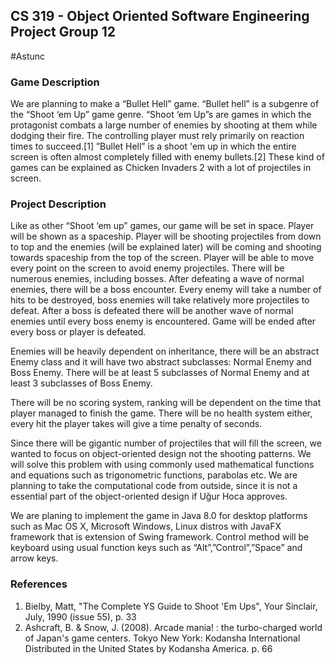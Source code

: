 ## CS 319 - Object Oriented Software Engineering Project Group 12
#Astunc

### Game Description
We are planning to make a “Bullet Hell” game. “Bullet hell” is a subgenre of the “Shoot ‘em Up” game genre. “Shoot ‘em Up”s are games in which the protagonist combats a large number of enemies by shooting at them while dodging their fire. The controlling player must rely primarily on reaction times to succeed.[1] ”Bullet Hell” is a shoot 'em up in which the entire screen is often almost completely filled with enemy bullets.[2] These kind of games can be explained as Chicken Invaders 2 with a lot of projectiles in screen.

### Project Description
Like as other “Shoot ‘em up” games, our game will be set in space. Player will be shown as a spaceship. Player will be shooting projectiles from down to top and the enemies (will be explained later) will be coming and shooting towards spaceship from the top of the screen. Player will be able to move every point on the screen to avoid enemy projectiles.
There will be numerous enemies, including bosses. After defeating a wave of normal enemies, there will be a boss encounter. 
Every enemy will take a number of hits to be destroyed, boss enemies will take relatively more projectiles to defeat. After a boss is defeated there will be another wave of normal enemies until every boss enemy is encountered. Game will be ended after every boss or player is defeated.

Enemies will be heavily dependent on inheritance, there will be an abstract Enemy class and it will have two abstract subclasses: Normal Enemy and Boss Enemy. There will be at least 5 subclasses of Normal Enemy and at least 3 subclasses of Boss Enemy.

There will be no scoring system, ranking will be dependent on the time that player managed to finish the game. There will be no health system either, every hit the player takes will give a time penalty of seconds.

Since there will be gigantic number of projectiles that will fill the screen, we wanted to focus on object-oriented design not the shooting patterns. We will solve this problem with using commonly used mathematical functions and equations such as trigonometric functions, parabolas etc. We are planning to take the computational code from outside, since it is not a essential part of the object-oriented design if Uğur Hoca approves.

We are planing to implement the game in Java 8.0 for desktop platforms such as Mac OS X, Microsoft Windows, Linux distros with JavaFX framework that is extension of Swing framework. Control method will be keyboard using usual function keys such as “Alt”,”Control”,”Space” and arrow keys.

### References
1. Bielby, Matt, "The Complete YS Guide to Shoot 'Em Ups", Your Sinclair, July, 1990 (issue 55), p. 33
2. Ashcraft, B. & Snow, J. (2008). Arcade mania! : the turbo-charged world of Japan's game centers. Tokyo New York: Kodansha International Distributed in the United States by Kodansha America. p. 66
